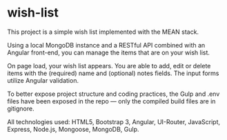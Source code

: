 # wish-list

This project is a simple wish list implemented with the MEAN stack.

Using a local MongoDB instance and a RESTful API combined with an Angular front-end, you can manage the items that are on your wish list.

On page load, your wish list appears. You are able to add, edit or delete items with the (required) name and (optional) notes fields. The input forms utilize Angular validation.

To better expose project structure and coding practices, the Gulp and .env files have been exposed in the repo — only the compiled build files are in gitignore.

All technologies used: HTML5, Bootstrap 3, Angular, UI-Router, JavaScript, Express, Node.js, Mongoose, MongoDB, Gulp.
